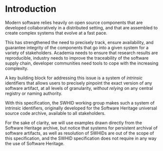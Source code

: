 # Introduction

Modern software relies heavily on open source components that are developed
collaboratively in a distributed setting, and that are assembled to create
complex systems that evolve at a fast pace.

This has strengthened the need to precisely track, ensure availability, and
guarantee integrity of the components that go into a given system for a variety
of stakeholders. Academia needs to ensure that research results are
reproducible, industry needs to improve the traceability of the software supply
chain, developer communities need tools to cope with the increasing complexity.

A key building block for addressing this issue is a system of *intrinsic*
identifiers that allows users to precisely pinpoint the exact version of any software
artifact, at all levels of granularity, *without relying* on any central registry
or naming authority.

With this specification, the SWHID working group makes such a system of
intrinsic identifiers, originally developed for the Software Heritage
universal source code archive, available to all stakeholders.

For the sake of clarity, we will use examples drawn directly from the Software
Heritage archive, but notice that systems for persistent archival of software
artifacts, as well as resolution of SWHIDs are out of the scope of this
specification, and the SWHID specification does not require in any way the
use of Software Heritage.

